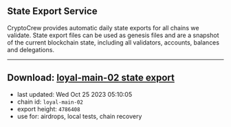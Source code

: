 ## State Export Service
CryptoCrew provides automatic daily state exports for all chains we validate. State export files can be used as genesis files and are a snapshot of the current blockchain state, including all validators, accounts, balances and delegations.

---
**Download: [loyal-main-02 state export](https://dl.ccvalidators.com/SERVICE/loyal/loyal-main-02_export_4786408.json)**
---

- last updated: Wed Oct 25 2023 05:10:05
- chain id: `loyal-main-02`
- export height: `4786408`
- use for: airdrops, local tests, chain recovery
